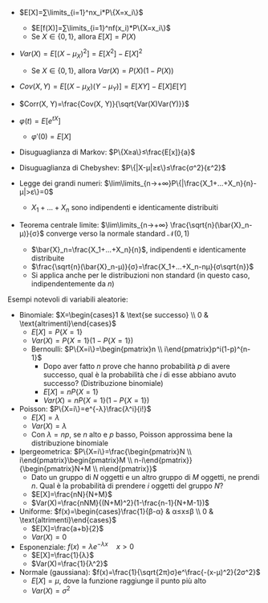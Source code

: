 - $E[X]=∑\limits_{i=1}^nx_i*P\{X=x_i\}$
	- $E[f(X)]=∑\limits_{i=1}^nf(x_i)*P\{X=x_i\}$
	- Se $X∈\{0,1\}$, allora $E[X]=P(X)$
- $Var(X)=E[(X-μ_X)^2]=E[X^2]-E[X]^2$
	- Se $X∈\{0,1\}$, allora $Var(X)=P(X)(1-P(X))$
- $Cov(X, Y)=E[(X-μ_X)(Y-μ_Y)]=E[XY]-E[X]E[Y]$
- $Corr(X, Y)=\frac{Cov(X, Y)}{\sqrt{Var(X)Var(Y)}}$
- $φ(t) = E[e^{tX}]$
	- $φ'(0) = E[X]$

- Disuguaglianza di Markov: $P\{X≥a\}≤\frac{E[x]}{a}$
- Disuguaglianza di Chebyshev: $P\{|X-μ|≥ε\}≤\frac{σ^2}{ε^2}$
- Legge dei grandi numeri: $\lim\limits_{n→+∞}P\{|\frac{X_1+…+X_n}{n}-μ|>ε\}=0$
	- $X_1+…+X_n$ sono indipendenti e identicamente distribuiti
- Teorema centrale limite: $\lim\limits_{n→+∞} \frac{\sqrt{n}(\bar{X}_n-μ)}{σ}$ converge verso la normale standard $\mathcal{N}(0,1)$
	- $\bar{X}_n=\frac{X_1+…+X_n}{n}$, indipendenti e identicamente distribuite
	- $\frac{\sqrt{n}(\bar{X}_n-μ)}{σ}=\frac{X_1+…+X_n-nμ}{σ\sqrt{n}}$
	- Si applica anche per le distribuzioni non standard (in questo caso, indipendentemente da $n$)

Esempi notevoli di variabili aleatorie:
- Binomiale: $X=\begin{cases}1 & \text{se successo} \\ 0 & \text{altrimenti}\end{cases}$
	- $E[X]=P\{X=1\}$
	- $Var(X)=P\{X=1\}(1-P\{X=1\})$
	- Bernoulli: $P\{X=i\}=\begin{pmatrix}n \\ i\end{pmatrix}p^i(1-p)^{n-1}$
		- Dopo aver fatto $n$ prove che hanno probabilità $p$ di avere successo, qual è la probabilità che $i$ di esse abbiano avuto successo? (Distribuzione binomiale)
		- $E[X]=nP\{X=1\}$
		- $Var(X)=nP\{X=1\}(1-P\{X=1\})$
- Poisson: $P\{X=i\}=e^{-λ}\frac{λ^i}{i!}$
	- $E[X]=λ$
	- $Var(X)=λ$
	- Con $λ=np$, se $n$ alto e $p$ basso, Poisson approssima bene la distribuzione binomiale
- Ipergeometrica: $P\{X=i\}=\frac{\begin{pmatrix}N \\ i\end{pmatrix}\begin{pmatrix}M \\ n-i\end{pmatrix}}{\begin{pmatrix}N+M \\ n\end{pmatrix}}$
	- Dato un gruppo di $N$ oggetti e un altro gruppo di $M$ oggetti, ne prendi $n$. Qual è la probabilità di prendere $i$ oggetti del gruppo $N$?
	- $E[X]=\frac{nN}{N+M}$
	- $Var(X)=\frac{nNM}{(N+M)^2}(1-\frac{n-1}{N+M-1})$
- Uniforme: $f(x)=\begin{cases}\frac{1}{β-α} & α≤x≤β \\ 0 & \text{altrimenti}\end{cases}$
	- $E[X]=\frac{a+b}{2}$
	- $Var(X)=0$
- Esponenziale: $f(x)=λe^{-λx} \quad x>0$
	- $E[X]=\frac{1}{λ}$
	- $Var(X)=\frac{1}{λ^2}$
- Normale (gaussiana): $f(x)=\frac{1}{\sqrt{2π}σ}e^\frac{-(x-μ)^2}{2σ^2}$
	- $E[X]=μ$, dove la funzione raggiunge il punto più alto
	- $Var(X)=σ^2$
